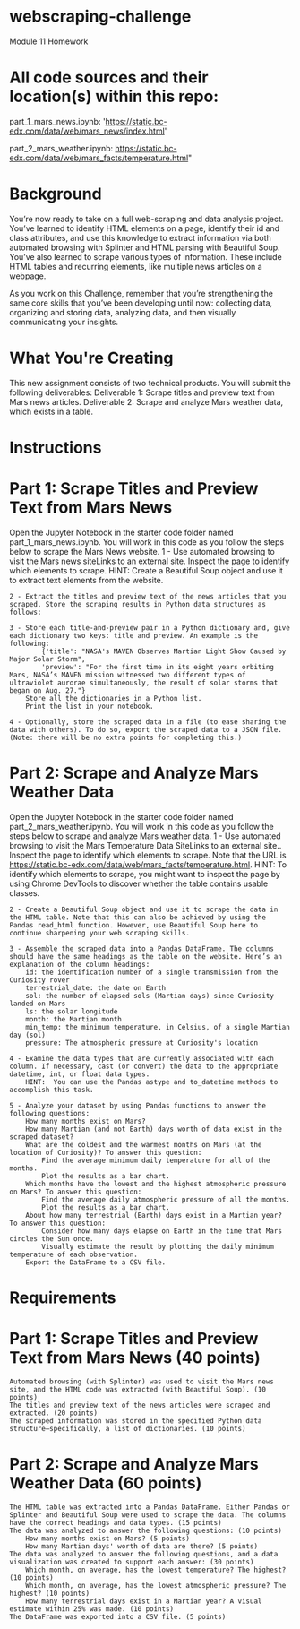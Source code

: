 # webscraping-challenge
Module 11 Homework

# All code sources and their location(s) within this repo:
part_1_mars_news.ipynb:
    'https://static.bc-edx.com/data/web/mars_news/index.html'

part_2_mars_weather.ipynb:
    https://static.bc-edx.com/data/web/mars_facts/temperature.html"

# Background
You’re now ready to take on a full web-scraping and data analysis project. You’ve learned to identify HTML elements on a page, identify their id and class attributes, and use this knowledge to extract information via both automated browsing with Splinter and HTML parsing with Beautiful Soup. You’ve also learned to scrape various types of information. These include HTML tables and recurring elements, like multiple news articles on a webpage.

As you work on this Challenge, remember that you’re strengthening the same core skills that you’ve been developing until now: collecting data, organizing and storing data, analyzing data, and then visually communicating your insights.

# What You're Creating
This new assignment consists of two technical products. You will submit the following deliverables:
    Deliverable 1: Scrape titles and preview text from Mars news articles.
    Deliverable 2: Scrape and analyze Mars weather data, which exists in a table.

# Instructions
# Part 1: Scrape Titles and Preview Text from Mars News
Open the Jupyter Notebook in the starter code folder named part_1_mars_news.ipynb. You will work in this code as you follow the steps below to scrape the Mars News website.
    1 - Use automated browsing to visit the Mars news siteLinks to an external site. Inspect the page to identify which elements to scrape.
        HINT:  Create a Beautiful Soup object and use it to extract text elements from the website.

    2 - Extract the titles and preview text of the news articles that you scraped. Store the scraping results in Python data structures as follows:

    3 - Store each title-and-preview pair in a Python dictionary and, give each dictionary two keys: title and preview. An example is the following:
            {'title': "NASA's MAVEN Observes Martian Light Show Caused by Major Solar Storm",
            'preview': "For the first time in its eight years orbiting Mars, NASA’s MAVEN mission witnessed two different types of ultraviolet aurorae simultaneously, the result of solar storms that began on Aug. 27."}
        Store all the dictionaries in a Python list.
        Print the list in your notebook.

    4 - Optionally, store the scraped data in a file (to ease sharing the data with others). To do so, export the scraped data to a JSON file. (Note: there will be no extra points for completing this.)

# Part 2: Scrape and Analyze Mars Weather Data
Open the Jupyter Notebook in the starter code folder named part_2_mars_weather.ipynb. You will work in this code as you follow the steps below to scrape and analyze Mars weather data.
    1 - Use automated browsing to visit the Mars Temperature Data SiteLinks to an external site.. Inspect the page to identify which elements to scrape. Note that the URL is https://static.bc-edx.com/data/web/mars_facts/temperature.html.
        HINT:  To identify which elements to scrape, you might want to inspect the page by using Chrome DevTools to discover whether the table contains usable classes.

    2 - Create a Beautiful Soup object and use it to scrape the data in the HTML table. Note that this can also be achieved by using the Pandas read_html function. However, use Beautiful Soup here to continue sharpening your web scraping skills.

    3 - Assemble the scraped data into a Pandas DataFrame. The columns should have the same headings as the table on the website. Here’s an explanation of the column headings:
        id: the identification number of a single transmission from the Curiosity rover
        terrestrial_date: the date on Earth
        sol: the number of elapsed sols (Martian days) since Curiosity landed on Mars
        ls: the solar longitude
        month: the Martian month
        min_temp: the minimum temperature, in Celsius, of a single Martian day (sol)
        pressure: The atmospheric pressure at Curiosity's location

    4 - Examine the data types that are currently associated with each column. If necessary, cast (or convert) the data to the appropriate datetime, int, or float data types.
        HINT:  You can use the Pandas astype and to_datetime methods to accomplish this task.
    
    5 - Analyze your dataset by using Pandas functions to answer the following questions:
        How many months exist on Mars?
        How many Martian (and not Earth) days worth of data exist in the scraped dataset?
        What are the coldest and the warmest months on Mars (at the location of Curiosity)? To answer this question:
            Find the average minimum daily temperature for all of the months.
            Plot the results as a bar chart.
        Which months have the lowest and the highest atmospheric pressure on Mars? To answer this question:
            Find the average daily atmospheric pressure of all the months.
            Plot the results as a bar chart.
        About how many terrestrial (Earth) days exist in a Martian year? To answer this question:
            Consider how many days elapse on Earth in the time that Mars circles the Sun once.
            Visually estimate the result by plotting the daily minimum temperature of each observation.
        Export the DataFrame to a CSV file.

# Requirements
# Part 1: Scrape Titles and Preview Text from Mars News (40 points)
    Automated browsing (with Splinter) was used to visit the Mars news site, and the HTML code was extracted (with Beautiful Soup). (10 points)
    The titles and preview text of the news articles were scraped and extracted. (20 points)
    The scraped information was stored in the specified Python data structure—specifically, a list of dictionaries. (10 points)

# Part 2: Scrape and Analyze Mars Weather Data (60 points)
    The HTML table was extracted into a Pandas DataFrame. Either Pandas or Splinter and Beautiful Soup were used to scrape the data. The columns have the correct headings and data types. (15 points)
    The data was analyzed to answer the following questions: (10 points)
        How many months exist on Mars? (5 points)
        How many Martian days' worth of data are there? (5 points)
    The data was analyzed to answer the following questions, and a data visualization was created to support each answer: (30 points)
        Which month, on average, has the lowest temperature? The highest? (10 points)
        Which month, on average, has the lowest atmospheric pressure? The highest? (10 points)
        How many terrestrial days exist in a Martian year? A visual estimate within 25% was made. (10 points)
    The DataFrame was exported into a CSV file. (5 points)
